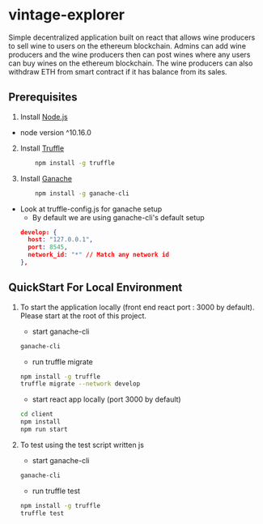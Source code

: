 # vintage-explorer

Simple decentralized application built on react that allows wine producers to sell wine to users on the ethereum blockchain. Admins can add wine producers and the wine producers then can post wines where any users can buy wines on the ethereum blockchain. The wine producers can also withdraw ETH from smart contract if it has balance from its sales.

## Prerequisites

1. Install [Node.js](http://nodejs.org) 
* node version ^10.16.0

2. Install [Truffle](https://www.trufflesuite.com/)
    ```bash
        npm install -g truffle
    ```
3. Install [Ganache](https://www.trufflesuite.com/)
    ```bash
        npm install -g ganache-cli
    ```
* Look at truffle-config.js for ganache setup
    * By default we are using ganache-cli's default setup
    ```JSON
    develop: {
      host: "127.0.0.1",
      port: 8545,
      network_id: "*" // Match any network id
    },
    ```

## QuickStart For Local Environment

1. To start the application locally (front end react port : 3000 by default). Please start at the root of this project.
    * start ganache-cli
    ```bash
    ganache-cli
    ```
    * run truffle migrate
    ```bash
    npm install -g truffle
    truffle migrate --network develop
    ```
    * start react app locally (port 3000 by default)
    ```bash
    cd client
    npm install 
    npm run start
    ```

2. To test using the test script written js
    * start ganache-cli
    ```bash
    ganache-cli
    ```
    * run truffle test
    ```bash
    npm install -g truffle
    truffle test
    ```